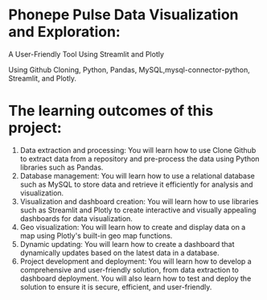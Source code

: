 # Phonepe Pulse Data Visualization and Exploration:
A User-Friendly Tool Using Streamlit and Plotly



Using Github Cloning, Python, Pandas, MySQL,mysql-connector-python, Streamlit, and Plotly.




# The learning outcomes of this project:



1. Data extraction and processing: You will learn how to use Clone Github to
extract data from a repository and pre-process the data using Python libraries
such as Pandas.
2. Database management: You will learn how to use a relational database such
as MySQL to store data and retrieve it efficiently for analysis and visualization.
3. Visualization and dashboard creation: You will learn how to use libraries
such as Streamlit and Plotly to create interactive and visually appealing
dashboards for data visualization.
4. Geo visualization: You will learn how to create and display data on a map
using Plotly's built-in geo map functions.
5. Dynamic updating: You will learn how to create a dashboard that
dynamically updates based on the latest data in a database.
6. Project development and deployment: You will learn how to develop a
comprehensive and user-friendly solution, from data extraction to dashboard
deployment. You will also learn how to test and deploy the solution to ensure it
is secure, efficient, and user-friendly.
